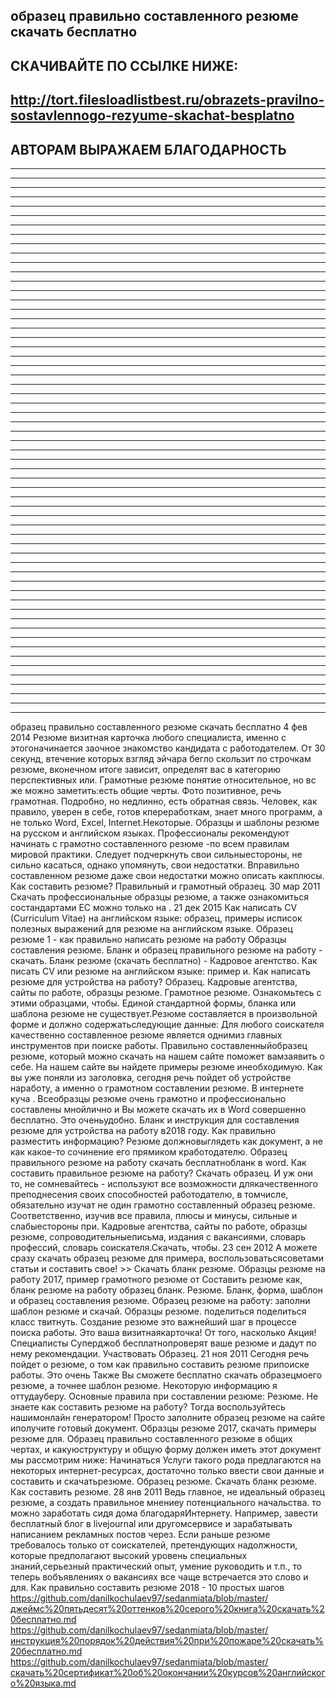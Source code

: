 образец правильно составленного резюме скачать бесплатно
--------------------------------------------------
СКАЧИВАЙТЕ ПО ССЫЛКЕ НИЖЕ:
--------------------------------------------------
http://tort.filesloadlistbest.ru/obrazets-pravilno-sostavlennogo-rezyume-skachat-besplatno
--------------------------------------------------
АВТОРАМ ВЫРАЖАЕМ БЛАГОДАРНОСТЬ
--------------------------------------------------
--------------------------------------------------
--------------------------------------------------
--------------------------------------------------
--------------------------------------------------
--------------------------------------------------
--------------------------------------------------
--------------------------------------------------
--------------------------------------------------
--------------------------------------------------
--------------------------------------------------
--------------------------------------------------
--------------------------------------------------
--------------------------------------------------
--------------------------------------------------
--------------------------------------------------
--------------------------------------------------
--------------------------------------------------
--------------------------------------------------
--------------------------------------------------
--------------------------------------------------
--------------------------------------------------
--------------------------------------------------
--------------------------------------------------
--------------------------------------------------
--------------------------------------------------
--------------------------------------------------
--------------------------------------------------
--------------------------------------------------
--------------------------------------------------
--------------------------------------------------
--------------------------------------------------
--------------------------------------------------
--------------------------------------------------
--------------------------------------------------
--------------------------------------------------
--------------------------------------------------
--------------------------------------------------
--------------------------------------------------
--------------------------------------------------
--------------------------------------------------
--------------------------------------------------
--------------------------------------------------
--------------------------------------------------
--------------------------------------------------
--------------------------------------------------
--------------------------------------------------
--------------------------------------------------
--------------------------------------------------
--------------------------------------------------
--------------------------------------------------
--------------------------------------------------
--------------------------------------------------
--------------------------------------------------
--------------------------------------------------
--------------------------------------------------
--------------------------------------------------
--------------------------------------------------
--------------------------------------------------
--------------------------------------------------
образец правильно составленного резюме скачать бесплатно 4 фев 2014  Резюме  визитная карточка любого специалиста, именно с этогоначинается заочное знакомство кандидата с работодателем. От 30 секунд, втечение которых взгляд эйчара бегло скользит по строчкам резюме, вконечном итоге зависит, определят вас в категорию перспективных или. Грамотные резюме  понятие относительное, но вс же можно заметить:есть общие черты. Фото позитивное, речь грамотная. Подробно, но недлинно, есть обратная связь. Человек, как правило, уверен в себе, готов кпереработкам, знает много программ, а не только Word, Excel, Internet.Некоторые. Образцы и шаблоны резюме на русском и английском языках. Профессионалы рекомендуют начинать с грамотно составленного резюме -по всем правилам мировой практики. Следует подчеркнуть свои сильныестороны, не сильно касаться, однако упомянуть, свои недостатки. Вправильно составленном резюме даже свои недостатки можно описать какплюсы. Как составить резюме? Правильный и грамотный образец. 30 мар 2011  Скачать профессиональные образцы резюме, а также ознакомиться состандартами ЕС можно только на . 21 дек 2015  Как написать CV (Curriculum Vitae) на английском языке: образец, примеры исписок полезных выражений для резюме на английском языке. Образец резюме 1 - как правильно написать резюме на работу
Образцы составления резюме. Бланк и образец правильного резюме на работу - скачать. Бланк резюме (скачать бесплатно) - Кадровое агентство. Как писать CV или резюме на английском языке: пример и. Как написать резюме для устройства на работу? Образец. Кадровые агентства, сайты по работе, образцы резюме. Грамотнoe резюме. Ознакомьтесь с этими образцами, чтобы. Единой стандартной формы, бланка или шаблона резюме не существует.Резюме составляется в произвольной форме и должно содержатьследующие данные:
Для любого соискателя качественно составленное резюме является однимиз главных инструментов при поиске работы. Правильно составленныйобразец резюме, который можно скачать на нашем сайте поможет вамзаявить о себе. На нашем сайте вы найдете примеры резюме инеобходимую. Как вы уже поняли из заголовка, сегодня речь пойдет об устройстве наработу, а именно о грамотном составлении резюме. В интернете куча . Всеобразцы резюме очень грамотно и профессионально составлены мнойлично и Вы можете скачать их в Word совершенно бесплатно. Это оченьудобно. Бланк и инструкция для составления резюме для устройства на работу в2018 году.  Как правильно разместить информацию? Резюме должновыглядеть как документ, а не как какое-то сочинение  его прямиком кработодателю. Образец правильного резюме на работу  скачать бесплатнобланк в word. Как составить правильное резюме на работу? Скачать образец. И уж они то, не сомневайтесь - используют все возможности длякачественного преподнесения своих способностей работодателю, в томчисле, обязательно изучат не один грамотно составленный образец резюме. Соответственно, изучив все правила, плюсы и минусы, сильные и слабыестороны при. Кадровые агентства, сайты по работе, образцы резюме, сопроводительныеписьма, издания с вакансиями, словарь профессий, словарь соискателя.Скачать, чтобы. 23 сен 2012  А можете сразу скачать образец резюме для примера, воспользоватьсясоветами статьи и составить свое! >> Скачать бланк резюме. Образцы резюме на работу 2017, пример грамотного резюме от
Составить резюме как, бланк резюме на работу образец бланк. Резюме. Бланк, форма, шаблон и образец составления резюме. Образец резюме на работу: заполни шаблон резюме и скачай. Образцы резюме. поделиться поделиться класс твитнуть. Создание резюме это важнейший шаг в процессе поиска работы. Это ваша визитнаякарточка! От того, насколько  Акция! Специалисты Суперджоб бесплатнопроверят ваше резюме и дадут по нему рекомендации. Участвовать Образец. 21 ноя 2011  Сегодня речь пойдет о резюме, о том как правильно составить резюме припоиске работы. Это очень  Также Вы сможете бесплатно скачать образецмоего резюме, а точнее шаблон резюме. Некоторую информацию я оттудауберу. Основные правила при составлении резюме: Резюме. Не знаете как составить резюме на работу? Тогда воспользуйтесь нашимонлайн генератором! Просто заполните образец резюме на сайте иполучите готовый документ. Образцы резюме 2017, скачать примеры резюме для. Образец правильно составленного резюме в общих чертах, и какуюструктуру и общую форму должен иметь этот документ мы рассмотрим ниже: Начинаться  Услуги такого рода предлагаются на некоторых интернет-ресурсах, достаточно только ввести свои данные и составить и скачатьрезюме.
Образец резюме. Скачать бланк резюме. Как составить резюме. 28 янв 2011  Ведь главное, не идеальный образец резюме, а создать правильное мнениеу потенциального начальства.  то можно заработать сидя дома благодаряИнтернету. Например, завести бесплатный блог в livejournal или другомсервисе и зарабатывать написанием рекламных постов через. Если раньше резюме требовалось только от соискателей, претендующих надолжности, которые предполагают высокий уровень специальных знаний,серьезный практический опыт, умение руководить и т.п., то теперь вобъявлениях о вакансиях все чаще встречается это слово и для. Как правильно составить резюме 2018 - 10 простых шагов
https://github.com/danilkochulaev97/sedanmiata/blob/master/джеймс%20пятьдесят%20оттенков%20серого%20книга%20скачать%20бесплатно.md
https://github.com/danilkochulaev97/sedanmiata/blob/master/инструкция%20порядок%20действия%20при%20пожаре%20скачать%20бесплатно.md
https://github.com/danilkochulaev97/sedanmiata/blob/master/скачать%20сертификат%20об%20окончании%20курсов%20английского%20языка.md